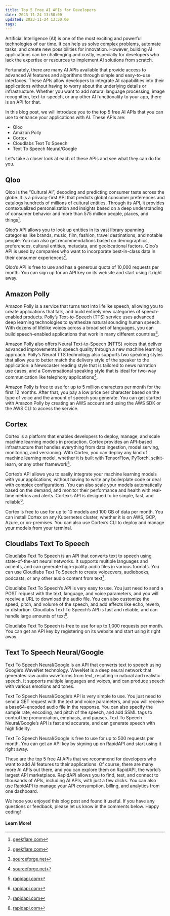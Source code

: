 ```yaml
---
title: Top 5 Free AI APIs for Developers
date: 2023-11-24 13:50:00
updated: 2023-11-24 13:50:00
tags:
---
```

Artificial Intelligence (AI) is one of the most exciting and powerful technologies of our time. It can help us solve complex problems, automate tasks, and create new possibilities for innovation. However, building AI applications can be challenging and costly, especially for developers who lack the expertise or resources to implement AI solutions from scratch.

Fortunately, there are many AI APIs available that provide access to advanced AI features and algorithms through simple and easy-to-use interfaces. These APIs allow developers to integrate AI capabilities into their applications without having to worry about the underlying details or infrastructure. Whether you want to add natural language processing, image recognition, text-to-speech, or any other AI functionality to your app, there is an API for that.

In this blog post, we will introduce you to the top 5 free AI APIs that you can use to enhance your applications with AI. These APIs are:

- Qloo
- Amazon Polly
- Cortex
- Cloudlabs Text To Speech
- Text To Speech Neural/Google

Let’s take a closer look at each of these APIs and see what they can do for you.


## Qloo
Qloo is the “Cultural AI”, decoding and predicting consumer taste across the globe. It is a privacy-first API that predicts global consumer preferences and catalogs hundreds of millions of cultural entities. Through its API, it provides contextualized personalization and insights based on a deep understanding of consumer behavior and more than 575 million people, places, and things[^1].

Qloo’s API allows you to look up entities in its vast library spanning categories like brands, music, film, fashion, travel destinations, and notable people. You can also get recommendations based on demographics, preferences, cultural entities, metadata, and geolocational factors. Qloo’s API is used by companies who want to incorporate best-in-class data in their consumer experiences[^1].

Qloo’s API is free to use and has a generous quota of 10,000 requests per month. You can sign up for an API key on its website and start using it right away.


## Amazon Polly
Amazon Polly is a service that turns text into lifelike speech, allowing you to create applications that talk, and build entirely new categories of speech-enabled products. Polly’s Text-to-Speech (TTS) service uses advanced deep learning technologies to synthesize natural sounding human speech. With dozens of lifelike voices across a broad set of languages, you can build speech-enabled applications that work in many different countries[^2].

Amazon Polly also offers Neural Text-to-Speech (NTTS) voices that deliver advanced improvements in speech quality through a new machine learning approach. Polly’s Neural TTS technology also supports two speaking styles that allow you to better match the delivery style of the speaker to the application: a Newscaster reading style that is tailored to news narration use cases, and a Conversational speaking style that is ideal for two-way communication like telephony applications[^2].

Amazon Polly is free to use for up to 5 million characters per month for the first 12 months. After that, you pay a low price per character based on the type of voice and the amount of speech you generate. You can get started with Amazon Polly by creating an AWS account and using the AWS SDK or the AWS CLI to access the service.


## Cortex
Cortex is a platform that enables developers to deploy, manage, and scale machine learning models in production. Cortex provides an API-based infrastructure that handles everything from data ingestion, model serving, monitoring, and versioning. With Cortex, you can deploy any kind of machine learning model, whether it is built with TensorFlow, PyTorch, scikit-learn, or any other framework[^3].

Cortex’s API allows you to easily integrate your machine learning models with your applications, without having to write any boilerplate code or deal with complex configurations. You can also scale your models automatically based on the demand, and monitor their performance and health with real-time metrics and alerts. Cortex’s API is designed to be simple, fast, and reliable[^3].

Cortex is free to use for up to 10 models and 100 GB of data per month. You can install Cortex on any Kubernetes cluster, whether it is on AWS, GCP, Azure, or on-premises. You can also use Cortex’s CLI to deploy and manage your models from your terminal.


## Cloudlabs Text To Speech
Cloudlabs Text To Speech is an API that converts text to speech using state-of-the-art neural networks. It supports multiple languages and accents, and can generate high-quality audio files in various formats. You can use Cloudlabs Text To Speech to create voiceovers, audiobooks, podcasts, or any other audio content from text[^4].

Cloudlabs Text To Speech’s API is very easy to use. You just need to send a POST request with the text, language, and voice parameters, and you will receive a URL to download the audio file. You can also customize the speed, pitch, and volume of the speech, and add effects like echo, reverb, or distortion. Cloudlabs Text To Speech’s API is fast and reliable, and can handle large amounts of text[^4].

Cloudlabs Text To Speech is free to use for up to 1,000 requests per month. You can get an API key by registering on its website and start using it right away.


## Text To Speech Neural/Google
Text To Speech Neural/Google is an API that converts text to speech using Google’s WaveNet technology. WaveNet is a deep neural network that generates raw audio waveforms from text, resulting in natural and realistic speech. It supports multiple languages and voices, and can produce speech with various emotions and tones.

Text To Speech Neural/Google’s API is very simple to use. You just need to send a GET request with the text and voice parameters, and you will receive a base64-encoded audio file in the response. You can also specify the sample rate, encoding, and pitch of the speech, and add SSML tags to control the pronunciation, emphasis, and pauses. Text To Speech Neural/Google’s API is fast and accurate, and can generate speech with high fidelity.

Text To Speech Neural/Google is free to use for up to 500 requests per month. You can get an API key by signing up on RapidAPI and start using it right away.

These are the top 5 free AI APIs that we recommend for developers who want to add AI features to their applications. Of course, there are many more AI APIs out there, and you can explore them on RapidAPI, the world’s largest API marketplace. RapidAPI allows you to find, test, and connect to thousands of APIs, including AI APIs, with just a few clicks. You can also use RapidAPI to manage your API consumption, billing, and analytics from one dashboard.

We hope you enjoyed this blog post and found it useful. If you have any questions or feedback, please let us know in the comments below. Happy coding!


#### Learn More!
[^1]: [geekflare.com](https://geekflare.com/ai-apis/)
[^2]: [sourceforge.net](https://sourceforge.net/software/artificial-intelligence-ai-apis/free-version/)
[^3]: [rapidapi.com](https://rapidapi.com/collection/ai-based-apis)
[^4]: [rapidapi.com](https://rapidapi.com/search/artificial-intelligence)